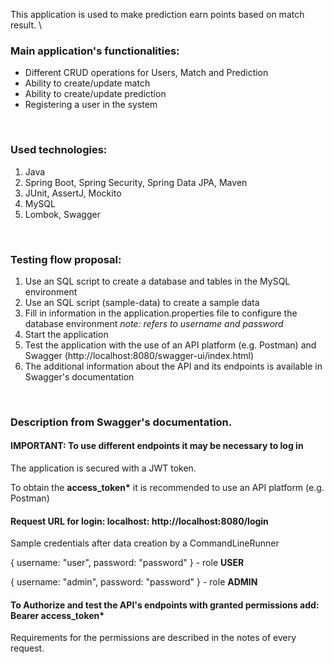
This application is used to make prediction earn points based on match result. \
<h3>Main application's functionalities:</h3> 
<ul> 
    <li>Different CRUD operations for Users, Match and Prediction</li> 
    <li>Ability to create/update match</li> 
    <li>Ability to create/update prediction</li> 
    <li>Registering a user in the system</li> 
</ul> 
<br>
<h3>Used technologies:</h3>
<ol>
    <li>Java</li>
    <li>Spring Boot, Spring Security, Spring Data JPA, Maven</li>
    <li>JUnit, AssertJ, Mockito</li>
    <li>MySQL</li>
    <li>Lombok, Swagger</li>
</ol>
<br>
<h3>Testing flow proposal:</h3>
<ol>
    <li>Use an SQL script to create a database and tables in the MySQL environment</li>
    <li>Use an SQL script (sample-data) to create a sample data</li>
    <li>Fill in information in the application.properties file to configure the database environment <i>note: refers to username and password</i></li>
    <li>Start the application</li>
    <li>Test the application with the use of an API platform (e.g. Postman) and Swagger (http://localhost:8080/swagger-ui/index.html)</li>
    <li>The additional information about the API and its endpoints is available in Swagger's documentation</li>
</ol>
<br>
<h3>Description from Swagger's documentation.</h3>
<h4>IMPORTANT: To use different endpoints it may be necessary to log in</h4> 
<p>The application is secured with a JWT token. </p> 
<p>To obtain the <strong>access_token*</strong> it is recommended to use an API platform (e.g. Postman)</p> 
<h4>Request URL for login: localhost: http://localhost:8080/login</h4> 
<p>Sample credentials after data creation by a CommandLineRunner </p> 
<p>{ username: "user", password: "password" } - role <strong>USER</strong></p> 
<p>{ username: "admin", password: "password" } - role <strong>ADMIN</strong></p> 
<h4>To Authorize and test the API's endpoints with granted permissions add: Bearer access_token<strong>*</strong></h4> 
<p>Requirements for the permissions are described in the notes of every request.<p> 